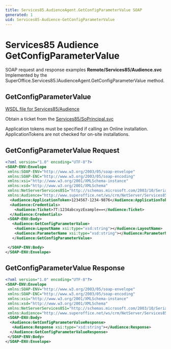 ```yaml
---
title: Services85.AudienceAgent.GetConfigParameterValue SOAP
generated: 1
uid: Services85-Audience-GetConfigParameterValue
---
```


# Services85 Audience GetConfigParameterValue

SOAP request and response examples **Remote/Services85/Audience.svc**
Implemented by the <see cref="M:SuperOffice.Services85.IAudienceAgent.GetConfigParameterValue">SuperOffice.Services85.IAudienceAgent.GetConfigParameterValue</see> method.

## GetConfigParameterValue

[WSDL file for Services85/Audience](../Services85-Audience.md)

Obtain a ticket from the [Services85/SoPrincipal.svc](../SoPrincipal/index.md)

Application tokens must be specified if calling an Online installation. ApplicationTokens are not checked for on-site installations.

## GetConfigParameterValue Request

```xml
<?xml version="1.0" encoding="UTF-8"?>
<SOAP-ENV:Envelope
 xmlns:SOAP-ENV="http://www.w3.org/2003/05/soap-envelope"
 xmlns:SOAP-ENC="http://www.w3.org/2003/05/soap-encoding"
 xmlns:xsi="http://www.w3.org/2001/XMLSchema-instance"
 xmlns:xsd="http://www.w3.org/2001/XMLSchema"
 xmlns:NetServerServices851="http://schemas.microsoft.com/2003/10/Serialization/"
 xmlns:Audience="http://www.superoffice.net/ws/crm/NetServer/Services85">
  <Audience:ApplicationToken>1234567-1234-9876</Audience:ApplicationToken>
  <Audience:Credentials>
    <Audience:Ticket>7T:1234abcxyzExample==</Audience:Ticket>
  </Audience:Credentials>
 <SOAP-ENV:Body>
   <Audience:GetConfigParameterValue>
    <Audience:LayoutName xsi:type="xsd:string"></Audience:LayoutName>
    <Audience:ParameterName xsi:type="xsd:string"></Audience:ParameterName>
   </Audience:GetConfigParameterValue>

 </SOAP-ENV:Body>
</SOAP-ENV:Envelope>

```

## GetConfigParameterValue Response

```xml
<?xml version="1.0" encoding="UTF-8"?>
<SOAP-ENV:Envelope
 xmlns:SOAP-ENV="http://www.w3.org/2003/05/soap-envelope"
 xmlns:SOAP-ENC="http://www.w3.org/2003/05/soap-encoding"
 xmlns:xsi="http://www.w3.org/2001/XMLSchema-instance"
 xmlns:xsd="http://www.w3.org/2001/XMLSchema"
 xmlns:NetServerServices851="http://schemas.microsoft.com/2003/10/Serialization/"
 xmlns:Audience="http://www.superoffice.net/ws/crm/NetServer/Services85">
 <SOAP-ENV:Body>
  <Audience:GetConfigParameterValueResponse>
   <Audience:Response xsi:type="xsd:string"></Audience:Response>
  </Audience:GetConfigParameterValueResponse>
 </SOAP-ENV:Body>
</SOAP-ENV:Envelope>

```
